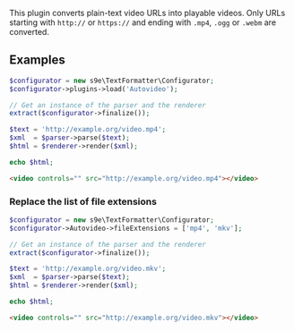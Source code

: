 This plugin converts plain-text video URLs into playable videos. Only URLs starting with `http://` or `https://` and ending with `.mp4`, `.ogg` or `.webm` are converted.

## Examples

```php
$configurator = new s9e\TextFormatter\Configurator;
$configurator->plugins->load('Autovideo');

// Get an instance of the parser and the renderer
extract($configurator->finalize());

$text = 'http://example.org/video.mp4';
$xml  = $parser->parse($text);
$html = $renderer->render($xml);

echo $html;
```
```html
<video controls="" src="http://example.org/video.mp4"></video>
```


### Replace the list of file extensions

```php
$configurator = new s9e\TextFormatter\Configurator;
$configurator->Autovideo->fileExtensions = ['mp4', 'mkv'];

// Get an instance of the parser and the renderer
extract($configurator->finalize());

$text = 'http://example.org/video.mkv';
$xml  = $parser->parse($text);
$html = $renderer->render($xml);

echo $html;
```
```html
<video controls="" src="http://example.org/video.mkv"></video>
```
